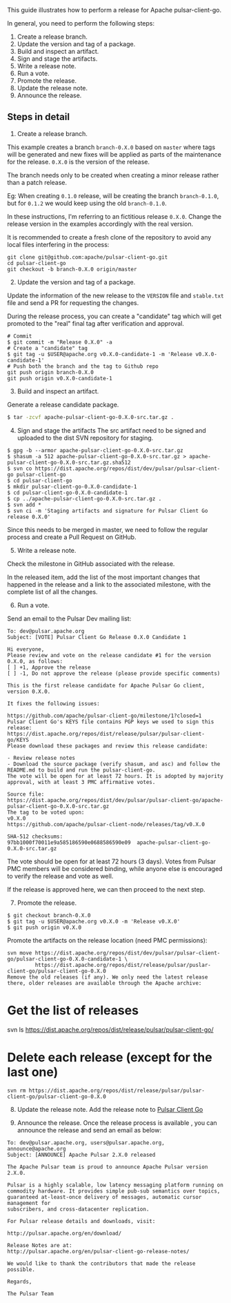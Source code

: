 This guide illustrates how to perform a release for Apache pulsar-client-go.

In general, you need to perform the following steps:

1. Create a release branch.
2. Update the version and tag of a package.
3. Build and inspect an artifact.
4. Sign and stage the artifacts.
5. Write a release note.
6. Run a vote.
7. Promote the release.
8. Update the release note.
9. Announce the release.

## Steps in detail

1. Create a release branch.

This example creates a branch `branch-0.X.0` based on `master` where tags will be generated and new fixes will be applied as parts of the maintenance for the release. `0.X.0` is the version of the release.

The branch needs only to be created when creating a minor release rather than a patch release.

Eg: When creating `0.1.0` release, will be creating the branch `branch-0.1.0`, but for `0.1.2` we would keep using the old `branch-0.1.0`.

In these instructions, I'm referring to an fictitious release `0.X.0`. Change the release version in the examples accordingly with the real version.

It is recommended to create a fresh clone of the repository to avoid any local files interfering in the process:

```
git clone git@github.com:apache/pulsar-client-go.git
cd pulsar-client-go
git checkout -b branch-0.X.0 origin/master
```

2. Update the version and tag of a package.

Update the information of the new release to the `VERSION` file and `stable.txt` file and send a PR for requesting the changes.

During the release process, you can create a "candidate" tag which will get promoted to the "real" final tag after verification and approval.

```
# Commit 
$ git commit -m "Release 0.X.0" -a
# Create a "candidate" tag
$ git tag -u $USER@apache.org v0.X.0-candidate-1 -m 'Release v0.X.0-candidate-1'
# Push both the branch and the tag to Github repo
git push origin branch-0.X.0
git push origin v0.X.0-candidate-1
```

3. Build and inspect an artifact.

Generate a release candidate package.

```bash
$ tar -zcvf apache-pulsar-client-go-0.X.0-src.tar.gz .
```

4. Sign and stage the artifacts The src artifact need to be signed and uploaded to the dist SVN repository for staging.

```
$ gpg -b --armor apache-pulsar-client-go-0.X.0-src.tar.gz
$ shasum -a 512 apache-pulsar-client-go-0.X.0-src.tar.gz > apache-pulsar-client-go-0.X.0-src.tar.gz.sha512
$ svn co https://dist.apache.org/repos/dist/dev/pulsar/pulsar-client-go pulsar-client-go
$ cd pulsar-client-go
$ mkdir pulsar-client-go-0.X.0-candidate-1
$ cd pulsar-client-go-0.X.0-candidate-1
$ cp ../apache-pulsar-client-go-0.X.0-src.tar.gz .
$ svn add *
$ svn ci -m 'Staging artifacts and signature for Pulsar Client Go release 0.X.0'
```

Since this needs to be merged in master, we need to follow the regular process and create a Pull Request on GitHub.

5. Write a release note.

Check the milestone in GitHub associated with the release. 

In the released item, add the list of the most important changes that happened in the release and a link to the associated milestone, with the complete list of all the changes. 

6. Run a vote.

Send an email to the Pulsar Dev mailing list:

```
To: dev@pulsar.apache.org
Subject: [VOTE] Pulsar Client Go Release 0.X.0 Candidate 1

Hi everyone,
Please review and vote on the release candidate #1 for the version 0.X.0, as follows:
[ ] +1, Approve the release
[ ] -1, Do not approve the release (please provide specific comments)

This is the first release candidate for Apache Pulsar Go client, version 0.X.0.

It fixes the following issues:

https://github.com/apache/pulsar-client-go/milestone/1?closed=1
Pulsar Client Go's KEYS file contains PGP keys we used to sign this release:
https://dist.apache.org/repos/dist/release/pulsar/pulsar-client-go/KEYS
Please download these packages and review this release candidate:

- Review release notes
- Download the source package (verify shasum, and asc) and follow the
README.md to build and run the pulsar-client-go.
The vote will be open for at least 72 hours. It is adopted by majority approval, with at least 3 PMC affirmative votes.

Source file:
https://dist.apache.org/repos/dist/dev/pulsar/pulsar-client-go/apache-pulsar-client-go-0.X.0-src.tar.gz
The tag to be voted upon:
v0.X.0
https://github.com/apache/pulsar-client-node/releases/tag/v0.X.0

SHA-512 checksums:
97bb1000f70011e9a585186590e0688586590e09  apache-pulsar-client-go-0.X.0-src.tar.gz
```

The vote should be open for at least 72 hours (3 days). Votes from Pulsar PMC members will be considered binding, while anyone else is encouraged to verify the release and vote as well.

If the release is approved here, we can then proceed to the next step.

7. Promote the release.

```
$ git checkout branch-0.X.0
$ git tag -u $USER@apache.org v0.X.0 -m 'Release v0.X.0'
$ git push origin v0.X.0
```

Promote the artifacts on the release location (need PMC permissions):

```
svn move https://dist.apache.org/repos/dist/dev/pulsar/pulsar-client-go/pulsar-client-go-0.X.0-candidate-1 \
         https://dist.apache.org/repos/dist/release/pulsar/puslar-client-go/pulsar-client-go-0.X.0
Remove the old releases (if any). We only need the latest release there, older releases are available through the Apache archive:
```
# Get the list of releases
svn ls https://dist.apache.org/repos/dist/release/pulsar/pulsar-client-go/

# Delete each release (except for the last one)

```
svn rm https://dist.apache.org/repos/dist/release/pulsar/pulsar-client-go/pulsar-client-go-0.X.0
```
8. Update the release note.
Add the release note to [Pulsar Client Go](https://github.com/apache/pulsar-client-go/releases)

9. Announce the release.
Once the release process is available , you can announce the release and send an email as below:

```
To: dev@pulsar.apache.org, users@pulsar.apache.org, announce@apache.org
Subject: [ANNOUNCE] Apache Pulsar 2.X.0 released

The Apache Pulsar team is proud to announce Apache Pulsar version 2.X.0.

Pulsar is a highly scalable, low latency messaging platform running on
commodity hardware. It provides simple pub-sub semantics over topics,
guaranteed at-least-once delivery of messages, automatic cursor management for
subscribers, and cross-datacenter replication.

For Pulsar release details and downloads, visit:

http://pulsar.apache.org/en/download/

Release Notes are at:
http://pulsar.apache.org/en/pulsar-client-go-release-notes/

We would like to thank the contributors that made the release possible.

Regards,

The Pulsar Team
```
